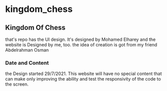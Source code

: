 # kingdom_chess


## Kingdom Of Chess

that's repo has the UI design. It's designed by Mohamed Elharey and the website is Designed by me, too.
the idea of creation is got from my friend Abdelrahman Osman

### Date and Content

the Design started 29/7/2021. This website will have no special content that can make only improving the ability and test the responsivity of the code to the screen.
